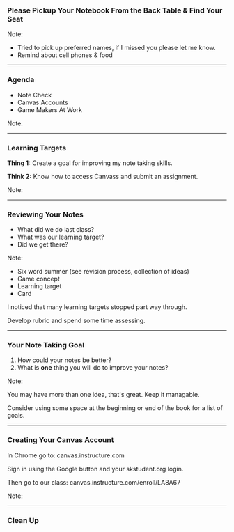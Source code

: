 ### Please Pickup Your Notebook From the Back Table & Find Your Seat

Note:

* Tried to pick up preferred names, if I missed you please let me know.
* Remind about cell phones & food

---

### Agenda

* Note Check
* Canvas Accounts
* Game Makers At Work

Note:

---

### Learning Targets

**Thing 1:** Create a goal for improving my note taking skills.

**Think 2:** Know how to access Canvass and submit an assignment.

Note:

---

### Reviewing Your Notes

* What did we do last class?
* What was our learning target?
* Did we get there?

Note:

* Six word summer (see revision process, collection of ideas)
* Game concept
* Learning target
* Card

I noticed that many learning targets stopped part way through.

Develop rubric and spend some time assessing.

---

### Your Note Taking Goal

1. How could your notes be better?
1. What is **one** thing you will do to improve your notes?

Note:

You may have more than one idea, that's great. Keep it managable.

Consider using some space at the beginning or end of the book for a list of goals.

---

### Creating Your Canvas Account

In Chrome go to: canvas.instructure.com

Sign in using the Google button and your skstudent.org login.

Then go to our class: canvas.instructure.com/enroll/LA8A67

Note:

---

### Clean Up
